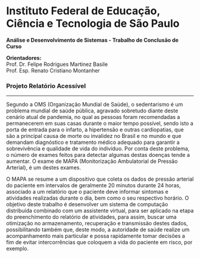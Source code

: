# Instituto Federal de Educação, Ciência e Tecnologia de São Paulo
**Análise e Desenvolvimento de Sistemas - Trabalho de Conclusão de Curso**

**Orientadores:**  
Prof. Dr. Felipe Rodrigues Martinez Basile  
Prof. Esp. Renato Cristiano Montanher  

### Projeto Relatório Acessível
---
Segundo a OMS (Organização Mundial de Saúde), o sedentarismo é um problema mundial de saúde pública, agravado sobretudo diante deste cenário atual de pandemia, no qual as pessoas foram recomendadas a permanecerem em suas casas durante o maior tempo possível, sendo isto a porta de entrada para o infarto, a hipertensão e outras cardiopatias, que são a principal causa de morte ou invalidez no Brasil e no mundo e que demandam diagnóstico e tratamento médico adequado para garantir a sobrevivência e qualidade de vida do indivíduo. Por conta deste problema, o número de exames feitos para detectar algumas destas doenças tende a aumentar. O exame de MAPA (Monitorização Ambulatorial de Pressão Arterial), é um destes exames.  

O MAPA se resume a um dispositivo que coleta os dados de pressão arterial do paciente em intervalos de geralmente 20 minutos durante 24 horas, associado a um relatório que o paciente deve informar sintomas e atividades realizadas durante o dia, bem como o seu respectivo horário. O objetivo deste trabalho é desenvolver um sistema de computação distribuída combinado com um assistente virtual, para ser aplicado na etapa do preenchimento do relatório de atividades, para assim, buscar uma otimização no armazenamento, recuperação e transmissão destes dados, possibilitando também que, deste modo, a autoridade de saúde realize um acompanhamento mais particular e possa rapidamente tomar decisões a fim de evitar intercorrências que coloquem a vida do paciente em risco, por exemplo.